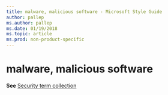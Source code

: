 ```yaml
---
title: malware, malicious software - Microsoft Style Guide
author: pallep
ms.author: pallep
ms.date: 01/19/2018
ms.topic: article
ms.prod: non-product-specific
---
```


# malware, malicious software

**See** [Security term collection](/style-guide/a-z-word-list-term-collections/term-collections/security-terms)
